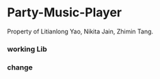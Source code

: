 # Party-Music-Player
Property of Litianlong Yao, Nikita Jain, Zhimin Tang.

### working Lib

### change